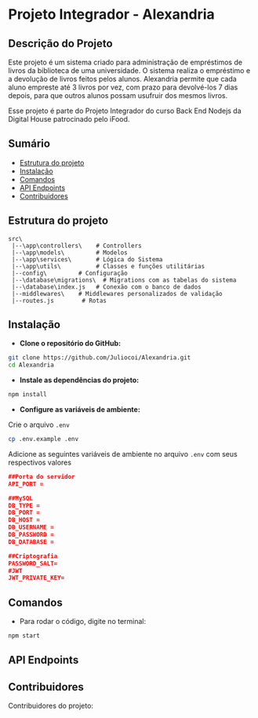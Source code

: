 # Projeto Integrador - Alexandria

## Descrição do Projeto

<p> Este projeto é um sistema criado para administração de empréstimos de livros da biblioteca de uma universidade. O sistema realiza o empréstimo e a devolução de livros feitos pelos alunos. Alexandria permite que cada aluno empreste até 3 livros por vez, com prazo para devolvé-los 7 dias depois, para que outros alunos possam usufruir dos mesmos livros.</p>

<p>Esse projeto é parte do Projeto Integrador do curso Back End Nodejs da Digital House patrocinado pelo iFood.
</p>

## Sumário

- [Estrutura do projeto](#estrutura-do-projeto)
- [Instalação](#manual)
- [Comandos](#comandos)
- [API Endpoints](#api-endpoints)
- [Contribuidores](#contribuidores)

## Estrutura do projeto

```
src\
 |--\app\controllers\    # Controllers
 |--\app\models\         # Modelos
 |--\app\services\       # Lógica do Sistema
 |--\app\utils\          # Classes e funções utilitárias
 |--config\         # Configuração 
 |--\database\migrations\  # Migrations com as tabelas do sistema
 |--\database\index.js   # Conexão com o banco de dados
 |--middlewares\    # Middlewares personalizados de validação
 |--routes.js        # Rotas

```

## Instalação

- **Clone o repositório do GitHub:**

```bash
git clone https://github.com/Juliocoi/Alexandria.git
cd Alexandria
```

- **Instale as dependências do projeto:**

```bash
npm install
```

- **Configure as variáveis de ambiente:**

Crie o arquivo `.env`

```bash
cp .env.example .env
```

Adicione as seguintes variáveis de ambiente no arquivo `.env` com seus respectivos valores

```json
##Porta do servidor
API_PORT =

##MySQL
DB_TYPE = 
DB_PORT = 
DB_HOST = 
DB_USERNAME = 
DB_PASSWORD = 
DB_DATABASE = 

##Criptografia
PASSWORD_SALT=
#JWT
JWT_PRIVATE_KEY=
```

## Comandos

- Para rodar o código, digite no terminal:

```bash
npm start
```

## API Endpoints

<!-- Verificar se é pra usar a documentação aqui -->

## Contribuidores

Contribuidores do projeto:

<!-- Colocar nossos nomes -->
